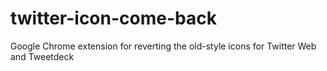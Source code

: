 # twitter-icon-come-back
Google Chrome extension for reverting the old-style icons for Twitter Web and Tweetdeck
